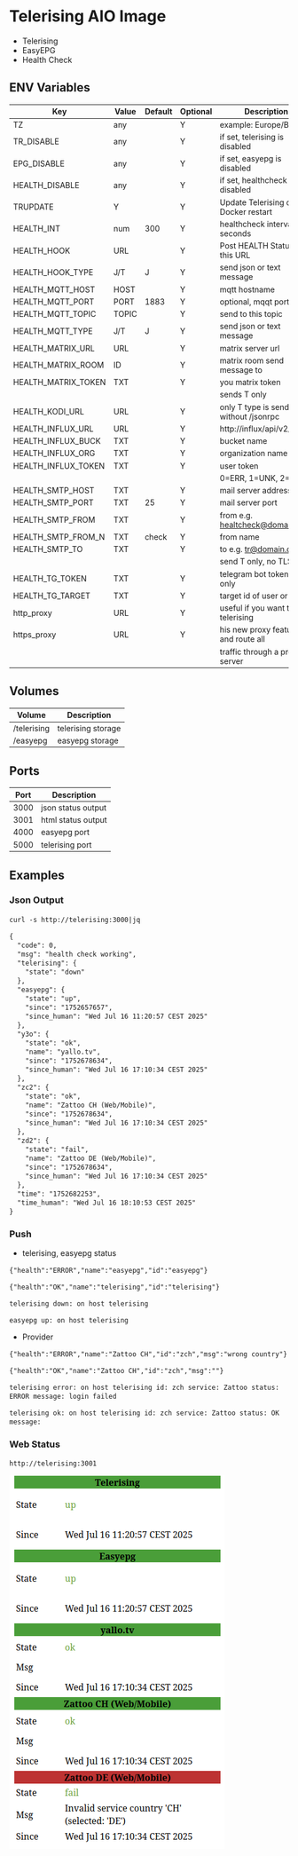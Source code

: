 # Telerising AIO Image

* Telerising
* EasyEPG
* Health Check

## ENV Variables

| Key                 | Value | Default | Optional | Description                           |
|---------------------|-------|---------|----------|---------------------------------------|
| TZ                  | any   |         | Y        | example: Europe/Berlin                |
| TR_DISABLE          | any   |         | Y        | if set, telerising is disabled        |
| EPG_DISABLE         | any   |         | Y        | if set, easyepg is disabled           |
| HEALTH_DISABLE      | any   |         | Y        | if set, healthcheck is disabled       |
| TRUPDATE            | Y     |         | Y        | Update Telerising on Docker restart   |
| HEALTH_INT          | num   | 300     | Y        | healthcheck interval, seconds         |       
| HEALTH_HOOK         | URL   |         | Y        | Post HEALTH Status to this URL        |
| HEALTH_HOOK_TYPE    | J/T   | J       | Y        | send json or text message             |
| HEALTH_MQTT_HOST    | HOST  |         | Y        | mqtt hostname                         |
| HEALTH_MQTT_PORT    | PORT  | 1883    | Y        | optional, mqqt port                   |
| HEALTH_MQTT_TOPIC   | TOPIC |         | Y        | send to this topic                    |
| HEALTH_MQTT_TYPE    | J/T   | J       | Y        | send json or text message             |
| HEALTH_MATRIX_URL   | URL   |         | Y        | matrix server url                     |
| HEALTH_MATRIX_ROOM  | ID    |         | Y        | matrix room send message to           |
| HEALTH_MATRIX_TOKEN | TXT   |         | Y        | you matrix token                      |
|                     |       |         |          | sends T only                          |
| HEALTH_KODI_URL     | URL   |         | Y        | only T type is send, without /jsonrpc |
| HEALTH_INFLUX_URL   | URL   |         | Y        | http://influx/api/v2/write            |
| HEALTH_INFLUX_BUCK  | TXT   |         | Y        | bucket name                           |
| HEALTH_INFLUX_ORG   | TXT   |         | Y        | organization name                     |
| HEALTH_INFLUX_TOKEN | TXT   |         | Y        | user token                            |
|                     |       |         |          | 0=ERR, 1=UNK, 2=OK                    |
| HEALTH_SMTP_HOST    | TXT   |         | Y        | mail server address                   |
| HEALTH_SMTP_PORT    | TXT   | 25      | Y        | mail server port                      |
| HEALTH_SMTP_FROM    | TXT   |         | Y        | from e.g. healtcheck@domain.com       |
| HEALTH_SMTP_FROM_N  | TXT   | check   | Y        | from name                             |
| HEALTH_SMTP_TO      | TXT   |         | Y        | to e.g. tr@domain.com                 |
|                     |       |         |          | send T only, no TLS                   |
| HEALTH_TG_TOKEN     | TXT   |         | Y        | telegram bot token, T only            |
| HEALTH_TG_TARGET    | TXT   |         | Y        | target id of user or chat             |
| http_proxy          | URL   |         | Y        | useful if you want to use telerising  |
| https_proxy         | URL   |         | Y        | his new proxy feature and route all   |
|                     |       |         |          | traffic through a proxy server        |

## Volumes

| Volume      | Description        |
|-------------|--------------------|
| /telerising | telerising storage |
| /easyepg    | easyepg storage    |

## Ports

| Port | Description        |
|------|--------------------|
| 3000 | json status output |
| 3001 | html status output |
| 4000 | easyepg port       |
| 5000 | telerising port    |

## Examples

### Json Output
```
curl -s http://telerising:3000|jq
```

```
{
  "code": 0,
  "msg": "health check working",
  "telerising": {
    "state": "down"
  },
  "easyepg": {
    "state": "up",
    "since": "1752657657",
    "since_human": "Wed Jul 16 11:20:57 CEST 2025"
  },
  "y3o": {
    "state": "ok",
    "name": "yallo.tv",
    "since": "1752678634",
    "since_human": "Wed Jul 16 17:10:34 CEST 2025"
  },
  "zc2": {
    "state": "ok",
    "name": "Zattoo CH (Web/Mobile)",
    "since": "1752678634",
    "since_human": "Wed Jul 16 17:10:34 CEST 2025"
  },
  "zd2": {
    "state": "fail",
    "name": "Zattoo DE (Web/Mobile)",
    "since": "1752678634",
    "since_human": "Wed Jul 16 17:10:34 CEST 2025"
  },
  "time": "1752682253",
  "time_human": "Wed Jul 16 18:10:53 CEST 2025"
}
```
### Push
* telerising, easyepg status
```
{"health":"ERROR","name":"easyepg","id":"easyepg"}
```
```
{"health":"OK","name":"telerising","id":"telerising"}
```
```
telerising down: on host telerising
```
```
easyepg up: on host telerising
```
* Provider
```
{"health":"ERROR","name":"Zattoo CH","id":"zch","msg":"wrong country"}
```
```
{"health":"OK","name":"Zattoo CH","id":"zch","msg":""}
```
```
telerising error: on host telerising id: zch service: Zattoo status: ERROR message: login failed
```
```
telerising ok: on host telerising id: zch service: Zattoo status: OK message:
```
### Web Status
```
http://telerising:3001
```
![what](telerising-status-check.png)
